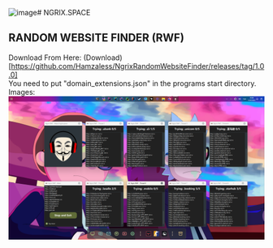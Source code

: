 ![image](https://github.com/Hamzaless/NgrixRandomWebsiteFinder/assets/89343438/2e27644b-7d30-41cc-9585-c0543380f28c)# NGRIX.SPACE
## RANDOM WEBSITE FINDER (RWF)

Download From Here: (Download)[https://github.com/Hamzaless/NgrixRandomWebsiteFinder/releases/tag/1.0.0]<br>
You need to put "domain_extensions.json" in the programs start directory.<br>
Images:
<img src='https://github.com/Hamzaless/NgrixRandomWebsiteFinder/blob/main/ngrixrwf.png?raw=true'>
